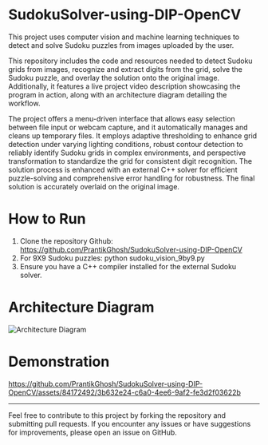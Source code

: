 # SudokuSolver-using-DIP-OpenCV
This project uses computer vision and machine learning techniques to detect and solve Sudoku puzzles from images uploaded by the user.

This repository includes the code and resources needed to detect Sudoku grids from images, recognize and extract digits from the grid, solve the Sudoku puzzle, and overlay the solution onto the original image. Additionally, it features a live project video description showcasing the program in action, along with an architecture diagram detailing the workflow.

The project offers a menu-driven interface that allows easy selection between file input or webcam capture, and it automatically manages and cleans up temporary files. It employs adaptive thresholding to enhance grid detection under varying lighting conditions, robust contour detection to reliably identify Sudoku grids in complex environments, and perspective transformation to standardize the grid for consistent digit recognition. The solution process is enhanced with an external C++ solver for efficient puzzle-solving and comprehensive error handling for robustness. The final solution is accurately overlaid on the original image.

# How to Run
1. Clone the repository Github: https://github.com/PrantikGhosh/SudokuSolver-using-DIP-OpenCV
2. For 9X9 Sudoku puzzles: python sudoku_vision_9by9.py
3. Ensure you have a C++ compiler installed for the external Sudoku solver.


# Architecture Diagram
![Architecture Diagram](https://github.com/PrantikGhosh/SudokuSolver-using-DIP-OpenCV/assets/84172492/89f2dcd8-3feb-4dde-a183-a4fc5fdb778b)


# Demonstration
https://github.com/PrantikGhosh/SudokuSolver-using-DIP-OpenCV/assets/84172492/3b632e24-c6a0-4ee6-9af2-fe3d2f03622b

---

Feel free to contribute to this project by forking the repository and submitting pull requests. If you encounter any issues or have suggestions for improvements, please open an issue on GitHub.
